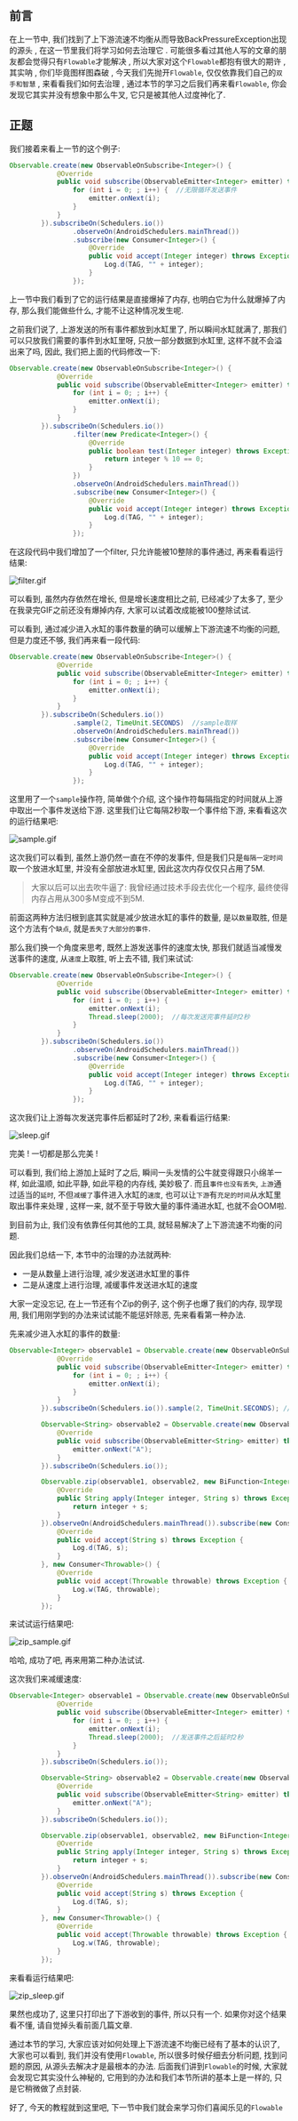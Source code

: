 ## 前言

在上一节中, 我们找到了上下游流速不均衡从而导致BackPressureException出现的源头 , 在这一节里我们将学习如何去治理它 . 可能很多看过其他人写的文章的朋友都会觉得只有`Flowable`才能解决 , 所以大家对这个`Flowable`都抱有很大的期许 , 其实呐 , 你们毕竟图样图森破 , 今天我们先抛开`Flowable`, 仅仅依靠我们自己的`双手和智慧` , 来看看我们如何去治理 , 通过本节的学习之后我们再来看`Flowable`, 你会发现它其实并没有想象中那么牛叉, 它只是被其他人过度神化了.

## 正题

我们接着来看上一节的这个例子:

```java
Observable.create(new ObservableOnSubscribe<Integer>() {
            @Override
            public void subscribe(ObservableEmitter<Integer> emitter) throws Exception {
                for (int i = 0; ; i++) {  //无限循环发送事件
                    emitter.onNext(i);
                }
            }
        }).subscribeOn(Schedulers.io())
                .observeOn(AndroidSchedulers.mainThread())
                .subscribe(new Consumer<Integer>() {
                    @Override
                    public void accept(Integer integer) throws Exception {
                        Log.d(TAG, "" + integer);
                    }
                });
```

上一节中我们看到了它的运行结果是直接爆掉了内存, 也明白它为什么就爆掉了内存, 那么我们能做些什么, 才能不让这种情况发生呢.

之前我们说了, 上游发送的所有事件都放到水缸里了, 所以瞬间水缸就满了, 那我们可以只放我们需要的事件到水缸里呀, 只放一部分数据到水缸里, 这样不就不会溢出来了吗, 因此, 我们把上面的代码修改一下:

```java
Observable.create(new ObservableOnSubscribe<Integer>() {
            @Override
            public void subscribe(ObservableEmitter<Integer> emitter) throws Exception {
                for (int i = 0; ; i++) {
                    emitter.onNext(i);
                }
            }
        }).subscribeOn(Schedulers.io())
                .filter(new Predicate<Integer>() {
                    @Override
                    public boolean test(Integer integer) throws Exception {
                        return integer % 10 == 0;
                    }
                })
                .observeOn(AndroidSchedulers.mainThread())
                .subscribe(new Consumer<Integer>() {
                    @Override
                    public void accept(Integer integer) throws Exception {
                        Log.d(TAG, "" + integer);
                    }
                });
```

在这段代码中我们增加了一个filter, 只允许能被10整除的事件通过, 再来看看运行结果:

![filter.gif](images/RxJava2_20.gif)

可以看到, 虽然内存依然在增长, 但是增长速度相比之前, 已经减少了太多了, 至少在我录完GIF之前还没有爆掉内存, 大家可以试着改成能被100整除试试.

可以看到, 通过减少进入水缸的事件数量的确可以缓解上下游流速不均衡的问题, 但是力度还不够, 我们再来看一段代码:

```java
Observable.create(new ObservableOnSubscribe<Integer>() {
            @Override
            public void subscribe(ObservableEmitter<Integer> emitter) throws Exception {
                for (int i = 0; ; i++) {
                    emitter.onNext(i);
                }
            }
        }).subscribeOn(Schedulers.io())
                .sample(2, TimeUnit.SECONDS)  //sample取样
                .observeOn(AndroidSchedulers.mainThread())
                .subscribe(new Consumer<Integer>() {
                    @Override
                    public void accept(Integer integer) throws Exception {
                        Log.d(TAG, "" + integer);
                    }
                });
```

这里用了一个`sample`操作符, 简单做个介绍, 这个操作符每隔指定的时间就从上游中取出一个事件发送给下游. 这里我们让它每隔2秒取一个事件给下游, 来看看这次的运行结果吧:

![sample.gif](images/RxJava2_21.gif)

这次我们可以看到, 虽然上游仍然一直在不停的发事件, 但是我们只是`每隔一定时间`取一个放进水缸里, 并没有全部放进水缸里, 因此这次内存仅仅只占用了5M.

> 大家以后可以出去吹牛逼了: 我曾经通过技术手段去优化一个程序, 最终使得内存占用从300多M变成不到5M.

前面这两种方法归根到底其实就是减少放进水缸的事件的数量, 是以`数量`取胜, 但是这个方法有个`缺点`, 就是`丢失了大部分的事件`.

那么我们换一个角度来思考, 既然上游发送事件的速度太快, 那我们就适当减慢发送事件的速度, 从`速度`上取胜, 听上去不错, 我们来试试:

```java
Observable.create(new ObservableOnSubscribe<Integer>() {
            @Override
            public void subscribe(ObservableEmitter<Integer> emitter) throws Exception {
                for (int i = 0; ; i++) {
                    emitter.onNext(i);
                    Thread.sleep(2000);  //每次发送完事件延时2秒
                }
            }
        }).subscribeOn(Schedulers.io())
                .observeOn(AndroidSchedulers.mainThread())
                .subscribe(new Consumer<Integer>() {
                    @Override
                    public void accept(Integer integer) throws Exception {
                        Log.d(TAG, "" + integer);
                    }
                });
```

这次我们让上游每次发送完事件后都延时了2秒, 来看看运行结果:

![sleep.gif](images/RxJava2_22.gif)

完美 ! 一切都是那么完美 !

可以看到, 我们给上游加上延时了之后, 瞬间一头发情的公牛就变得跟只小绵羊一样, 如此温顺, 如此平静, 如此平稳的内存线, 美妙极了. 而且`事件也没有丢失`, `上游`通过适当的`延时`, 不但`减缓了`事件进入水缸的`速度`, 也可以让`下游`有`充足的时间`从水缸里取出事件来处理 , 这样一来, 就不至于导致大量的事件涌进水缸, 也就不会OOM啦.

到目前为止, 我们没有依靠任何其他的工具, 就轻易解决了上下游流速不均衡的问题.

因此我们总结一下, 本节中的治理的办法就两种:

- 一是从数量上进行治理, 减少发送进水缸里的事件
- 二是从速度上进行治理, 减缓事件发送进水缸的速度

大家一定没忘记, 在上一节还有个Zip的例子, 这个例子也爆了我们的内存, 现学现用, 我们用刚学到的办法来试试能不能惩奸除恶, 先来看看第一种办法.

先来减少进入水缸的事件的数量:

```java
Observable<Integer> observable1 = Observable.create(new ObservableOnSubscribe<Integer>() {
            @Override
            public void subscribe(ObservableEmitter<Integer> emitter) throws Exception {
                for (int i = 0; ; i++) {
                    emitter.onNext(i);
                }
            }
        }).subscribeOn(Schedulers.io()).sample(2, TimeUnit.SECONDS); //进行sample采样

        Observable<String> observable2 = Observable.create(new ObservableOnSubscribe<String>() {
            @Override
            public void subscribe(ObservableEmitter<String> emitter) throws Exception {
                emitter.onNext("A");
            }
        }).subscribeOn(Schedulers.io());

        Observable.zip(observable1, observable2, new BiFunction<Integer, String, String>() {
            @Override
            public String apply(Integer integer, String s) throws Exception {
                return integer + s;
            }
        }).observeOn(AndroidSchedulers.mainThread()).subscribe(new Consumer<String>() {
            @Override
            public void accept(String s) throws Exception {
                Log.d(TAG, s);
            }
        }, new Consumer<Throwable>() {
            @Override
            public void accept(Throwable throwable) throws Exception {
                Log.w(TAG, throwable);
            }
        });
```

来试试运行结果吧:

![zip_sample.gif](images/RxJava2_23.gif)

哈哈, 成功了吧, 再来用第二种办法试试.

这次我们来减缓速度:

```java
Observable<Integer> observable1 = Observable.create(new ObservableOnSubscribe<Integer>() {
            @Override
            public void subscribe(ObservableEmitter<Integer> emitter) throws Exception {
                for (int i = 0; ; i++) {
                    emitter.onNext(i);
                    Thread.sleep(2000);  //发送事件之后延时2秒
                }
            }
        }).subscribeOn(Schedulers.io());

        Observable<String> observable2 = Observable.create(new ObservableOnSubscribe<String>() {
            @Override
            public void subscribe(ObservableEmitter<String> emitter) throws Exception {
                emitter.onNext("A");
            }
        }).subscribeOn(Schedulers.io());

        Observable.zip(observable1, observable2, new BiFunction<Integer, String, String>() {
            @Override
            public String apply(Integer integer, String s) throws Exception {
                return integer + s;
            }
        }).observeOn(AndroidSchedulers.mainThread()).subscribe(new Consumer<String>() {
            @Override
            public void accept(String s) throws Exception {
                Log.d(TAG, s);
            }
        }, new Consumer<Throwable>() {
            @Override
            public void accept(Throwable throwable) throws Exception {
                Log.w(TAG, throwable);
            }
        });
```

来看看运行结果吧:

![zip_sleep.gif](images/RxJava2_24.gif)

果然也成功了, 这里只打印出了下游收到的事件, 所以只有一个. 如果你对这个结果看不懂, 请自觉掉头看前面几篇文章.

通过本节的学习, 大家应该对如何处理上下游流速不均衡已经有了基本的认识了, 大家也可以看到, 我们并没有使用`Flowable`, 所以很多时候仔细去分析问题, 找到问题的原因, 从源头去解决才是最根本的办法. 后面我们讲到`Flowable`的时候, 大家就会发现它其实没什么神秘的, 它用到的办法和我们本节所讲的基本上是一样的, 只是它稍微做了点封装.

好了, 今天的教程就到这里吧, 下一节中我们就会来学习你们喜闻乐见的`Flowable`